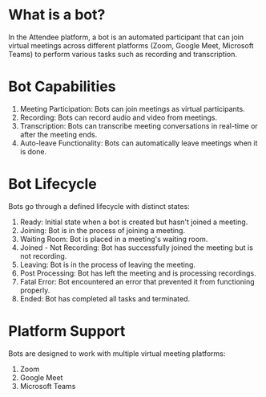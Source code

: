 # What is a bot?

In the Attendee platform, a bot is an automated participant that can join virtual meetings across different platforms (Zoom, Google Meet, Microsoft Teams) to perform various tasks such as recording and transcription.


# Bot Capabilities

1. Meeting Participation: Bots can join meetings as virtual participants.
2. Recording: Bots can record audio and video from meetings.
3. Transcription: Bots can transcribe meeting conversations in real-time or after the meeting ends.
4. Auto-leave Functionality: Bots can automatically leave meetings when it is done.


# Bot Lifecycle
Bots go through a defined lifecycle with distinct states:

1. Ready: Initial state when a bot is created but hasn't joined a meeting. 
2. Joining: Bot is in the process of joining a meeting.
3. Waiting Room: Bot is placed in a meeting's waiting room.
4. Joined - Not Recording: Bot has successfully joined the meeting but is not recording.
5. Leaving: Bot is in the process of leaving the meeting.
6. Post Processing: Bot has left the meeting and is processing recordings.
7. Fatal Error: Bot encountered an error that prevented it from functioning properly.
8. Ended: Bot has completed all tasks and terminated.

# Platform Support
Bots are designed to work with multiple virtual meeting platforms:

1. Zoom
2. Google Meet
3. Microsoft Teams